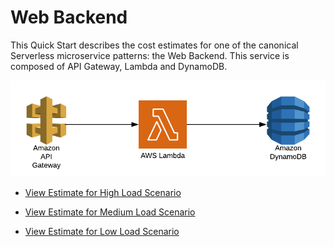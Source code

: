 # Web Backend

This Quick Start describes the cost estimates for one of the canonical Serverless microservice patterns: the Web Backend. This service is composed of API Gateway, Lambda and DynamoDB.

![alt text](https://github.com/dancfox/serverless-cost-companion/blob/main/web-backend/architecture.png "Web Backend Architecture")

  * [View Estimate for High Load Scenario](https://calculator.aws/#/estimate?id=dacb9d27a432f5ee86bcffaddf94b2988a7ea470)
  
  * [View Estimate for Medium Load Scenario](https://calculator.aws/#/estimate?id=dacb9d27a432f5ee86bcffaddf94b2988a7ea470)
  
  * [View Estimate for Low Load Scenario](https://calculator.aws/#/estimate?id=dacb9d27a432f5ee86bcffaddf94b2988a7ea470)

